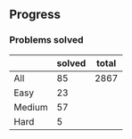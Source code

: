 ## Progress
### Problems solved
|          | solved | total |
|----------|--------|-------|
| All      |   85   |  2867 |
| Easy     |   23   |
| Medium   |   57   |
| Hard     |   5    |
